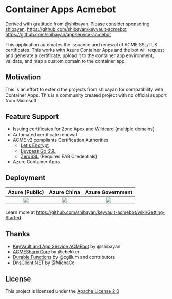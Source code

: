 # Container Apps Acmebot

Derived with gratitude from @shibayan.  [Please consider sponsoring shibayan](https://github.com/sponsors/shibayan).
<https://github.com/shibayan/keyvault-acmebot>
<https://github.com/shibayan/appservice-acmebot>

This application automates the issuance and renewal of ACME SSL/TLS certificates. This works with Azure Container Apps and the bot will request and generate a certificate, upload it to the container app environment, validate, and map a custom domain to the container app.

## Motivation

This is an effort to extend the projects from shibayan for compatibility with Container Apps.  This is a community created project with no official support from Microsoft.

## Feature Support

- Issuing certificates for Zone Apex and Wildcard (multiple domains)
- Automated certificate renewal
- ACME v2 compliants Certification Authorities
  - [Let's Encrypt](https://letsencrypt.org/)
  - [Buypass Go SSL](https://www.buypass.com/ssl/resources/acme-free-ssl)
  - [ZeroSSL](https://zerossl.com/features/acme/) (Requires EAB Credentials)
- Azure Container Apps

## Deployment

| Azure (Public) | Azure China | Azure Government |
| :---: | :---: | :---: |
| <a href="https://portal.azure.com/#create/Microsoft.Template/uri/https%3A%2F%2Fraw.githubusercontent.com%2Fjeffhollan%2Fcontainerapps-acmebot%2Fmaster%2Fazuredeploy.json" target="_blank"><img src="https://aka.ms/deploytoazurebutton" /></a> | <a href="https://portal.azure.cn/#create/Microsoft.Template/uri/https%3A%2F%2Fraw.githubusercontent.com%2Fjeffhollan%2Fcontainerapps-acmebot%2Fmaster%2Fazuredeploy.json" target="_blank"><img src="https://aka.ms/deploytoazurebutton" /></a> | <a href="https://portal.azure.us/#create/Microsoft.Template/uri/https%3A%2F%2Fraw.githubusercontent.com%2Fjeffhollan%2Fcontainerapps-acmebot%2Fmaster%2Fazuredeploy.json" target="_blank"><img src="https://aka.ms/deploytoazurebutton" /></a> |

Learn more at <https://github.com/shibayan/keyvault-acmebot/wiki/Getting-Started>

## Thanks

- [KeyVault and App Service ACMEbot](https://github.com/shibayan/keyvault-acmebot) by @shibayan
- [ACMESharp Core](https://github.com/PKISharp/ACMESharpCore) by @ebekker
- [Durable Functions](https://github.com/Azure/azure-functions-durable-extension) by @cgillum and contributors
- [DnsClient.NET](https://github.com/MichaCo/DnsClient.NET) by @MichaCo

## License

This project is licensed under the [Apache License 2.0](https://github.com/shibayan/keyvault-acmebot/blob/master/LICENSE)
